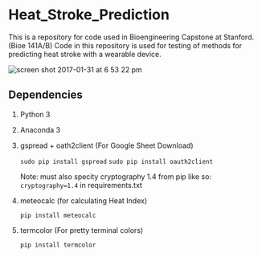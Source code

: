 # Heat_Stroke_Prediction

This is a repository for code used in Bioengineering Capstone at Stanford. (Bioe 141A/B)
Code in this repository is used for testing of methods for predicting heat stroke with a wearable device.

![screen shot 2017-01-31 at 6 53 22 pm](https://cloud.githubusercontent.com/assets/15920014/22493706/9a73f36a-e7e6-11e6-9809-7b0827663e36.png)

## Dependencies

1. Python 3
2. Anaconda 3
3. gspread  + oath2client (For Google Sheet Download)
	
	`sudo pip install gspread`
	`sudo pip install oauth2client`

    Note: must also specity cryptography 1.4 from pip like so:
    `cryptography=1.4`
    in requirements.txt

5. meteocalc (for calculating Heat Index)
    
    `pip install meteocalc`

6. termcolor (For pretty terminal colors)
    
    `pip install termcolor`
